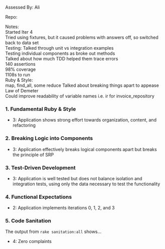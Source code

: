 Assessed By:
Ali  

Repo:

Notes:  
Started Iter 4  
Tried using fixtures, but it caused problems with answers off, so switched back to data set  
Testing:
Talked through unit vs integration examples  
Testing individual components as broke out methods  
Talked about how much TDD helped them trace errors  
140 assertions  
98% coverage  
1108s to run  
Ruby & Style:  
map, find_all, some reduce
Talked about breaking things apart to appease Law of Demeter  
Could improve readability of variable names  i.e. ir for invoice_repository  


### 1. Fundamental Ruby & Style

*   3:  Application shows strong effort towards organization, content, and refactoring

### 2. Breaking Logic into Components

*   3: Application effectively breaks logical components apart but breaks the principle of SRP

### 3. Test-Driven Development

*   3: Application is well tested but does not balance isolation and integration tests, using only the data necessary to test the functionality

### 4. Functional Expectations

*   2: Application implements iterations 0, 1, 2, and 3

### 5. Code Sanitation

The output from `rake sanitation:all` shows...

*   4: Zero complaints
